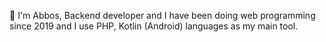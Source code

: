 👋 I'm Abbos,
Backend developer and I have been doing web programming since 2019 and
I use PHP, Kotlin (Android) languages as my main tool.
